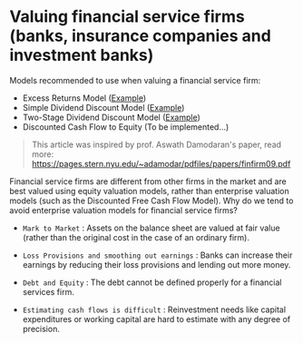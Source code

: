 # Valuing financial service firms (banks, insurance companies and investment banks)
Models recommended to use when valuing a financial service firm:
* Excess Returns Model ([Example](https://discountingcashflows.com/company/GS/valuation/default/8/))
* Simple Dividend Discount Model ([Example](https://discountingcashflows.com/company/GS/valuation/default/9/))
* Two-Stage Dividend Discount Model ([Example](https://discountingcashflows.com/company/GS/valuation/default/1/))
* Discounted Cash Flow to Equity (To be implemented...)

> This article was inspired by prof. Aswath Damodaran's paper, read more: https://pages.stern.nyu.edu/~adamodar/pdfiles/papers/finfirm09.pdf

Financial service firms are different from other firms in the market and are best valued using equity valuation models, rather than enterprise valuation models (such as the Discounted Free Cash Flow Model).
Why do we tend to avoid enterprise valuation models for financial service firms?

- `Mark to Market` : Assets on the balance sheet are valued at fair value (rather than the original cost in the case of an ordinary firm).

- `Loss Provisions and smoothing out earnings` : Banks can increase their earnings by reducing their loss provisions and lending out more money.

- `Debt and Equity` : The debt cannot be defined properly for a financial services firm.

- `Estimating cash flows is difficult` : Reinvestment needs like capital expenditures or working capital are hard to estimate with any degree of precision.
